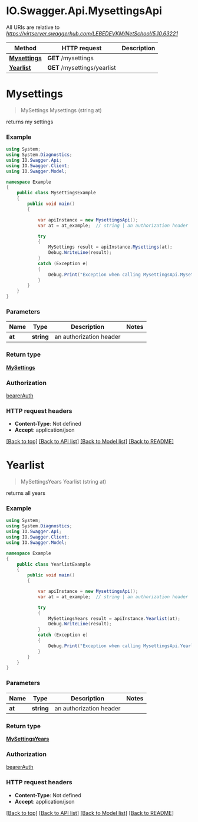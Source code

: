 # IO.Swagger.Api.MysettingsApi

All URIs are relative to *https://virtserver.swaggerhub.com/LEBEDEVKM/NetSchool/5.10.63221*

Method | HTTP request | Description
------------- | ------------- | -------------
[**Mysettings**](MysettingsApi.md#mysettings) | **GET** /mysettings | 
[**Yearlist**](MysettingsApi.md#yearlist) | **GET** /mysettings/yearlist | 

<a name="mysettings"></a>
# **Mysettings**
> MySettings Mysettings (string at)



returns my settings

### Example
```csharp
using System;
using System.Diagnostics;
using IO.Swagger.Api;
using IO.Swagger.Client;
using IO.Swagger.Model;

namespace Example
{
    public class MysettingsExample
    {
        public void main()
        {

            var apiInstance = new MysettingsApi();
            var at = at_example;  // string | an authorization header

            try
            {
                MySettings result = apiInstance.Mysettings(at);
                Debug.WriteLine(result);
            }
            catch (Exception e)
            {
                Debug.Print("Exception when calling MysettingsApi.Mysettings: " + e.Message );
            }
        }
    }
}
```

### Parameters

Name | Type | Description  | Notes
------------- | ------------- | ------------- | -------------
 **at** | **string**| an authorization header | 

### Return type

[**MySettings**](MySettings.md)

### Authorization

[bearerAuth](../README.md#bearerAuth)

### HTTP request headers

 - **Content-Type**: Not defined
 - **Accept**: application/json

[[Back to top]](#) [[Back to API list]](../README.md#documentation-for-api-endpoints) [[Back to Model list]](../README.md#documentation-for-models) [[Back to README]](../README.md)
<a name="yearlist"></a>
# **Yearlist**
> MySettingsYears Yearlist (string at)



returns all years

### Example
```csharp
using System;
using System.Diagnostics;
using IO.Swagger.Api;
using IO.Swagger.Client;
using IO.Swagger.Model;

namespace Example
{
    public class YearlistExample
    {
        public void main()
        {

            var apiInstance = new MysettingsApi();
            var at = at_example;  // string | an authorization header

            try
            {
                MySettingsYears result = apiInstance.Yearlist(at);
                Debug.WriteLine(result);
            }
            catch (Exception e)
            {
                Debug.Print("Exception when calling MysettingsApi.Yearlist: " + e.Message );
            }
        }
    }
}
```

### Parameters

Name | Type | Description  | Notes
------------- | ------------- | ------------- | -------------
 **at** | **string**| an authorization header | 

### Return type

[**MySettingsYears**](MySettingsYears.md)

### Authorization

[bearerAuth](../README.md#bearerAuth)

### HTTP request headers

 - **Content-Type**: Not defined
 - **Accept**: application/json

[[Back to top]](#) [[Back to API list]](../README.md#documentation-for-api-endpoints) [[Back to Model list]](../README.md#documentation-for-models) [[Back to README]](../README.md)
